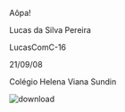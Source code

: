 Aôpa!

Lucas da Silva Pereira

LucasComC-16

21/09/08

Colégio Helena Viana Sundin

![download](https://github.com/LucasComC-16/LucasComC-16/assets/144073321/39c6ff66-cfe6-4955-ae30-38b50489d9a5)

